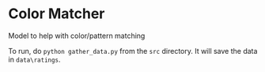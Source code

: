 # Color Matcher

Model to help with color/pattern matching


To run, do `python gather_data.py` from the `src` directory. It will save the data in `data\ratings`.